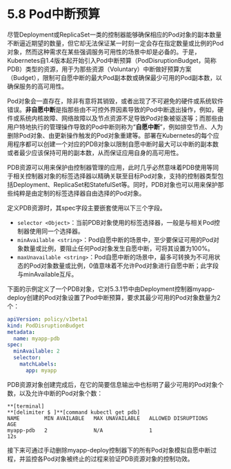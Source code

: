 # 5.8 Pod中断预算

尽管Deployment或ReplicaSet一类的控制器能够确保相应的Pod对象的副本数量不断逼近期望的数量，但它却无法保证某一时刻一定会存在指定数量或比例的Pod对象，然而这种需求在某些强调服务可用性的场景中却是必备的。于是，Kubernetes自1.4版本起开始引入Pod中断预算（PodDisruptionBudget，简称PDB）类型的资源，用于为那些资源（Voluntary）中断做好预算方案（Budget），限制可自愿中断的最大Pod副本数或确保最少可用的Pod副本数，以确保服务的高可用性。

Pod对象会一直存在，除非有意将其销毁，或者出现了不可避免的硬件或系统软件错误。**非自愿中断**是指那些由不可控外界因素导致的Pod中断退出操作，例如，硬件或系统内核故障、网络故障以及节点资源不足导致Pod对象被驱逐等；而那些由用户特地执行的管理操作导致的Pod中断则称为“**自愿中断**”，例如排空节点、人为删除Pod对象、由更新操作触发的Pod对象重建等。部署在Kubernetes的每个应用程序都可以创建一个对应的PDB对象以限制自愿中断时最大可以中断的副本数或者最少应该保持可用的副本数，从而保证应用自身的高可用性。

PDB资源可以用来保护由控制器管理的应用，此时几乎必然意味着PDB使用等同于相关控制器对象的标签选择器以精确关联至目标Pod对象，支持的控制器类型包括Deployment、ReplicaSet和StatefulSet等。同时，PDB对象也可以用来保护那些纯粹是由定制的标签选择器自由选择的Pod对象。

定义PDB资源时，其spec字段主要嵌套使用以下三个字段。

* `selector <Object>`：当前PDB对象使用的标签选择器，一般是与相关Pod控制器使用同一个选择器。
* `minAvailable <string>`：Pod自愿中断的场景中，至少要保证可用的Pod对象数量或比例，要阻止任何Pod对象发生自愿中断，可将其设置为100%。
* `maxUnavailable <string>`：Pod自愿中断的场景中，最多可转换为不可用状态的Pod对象数量或比例，0值意味着不允许Pod对象进行自愿中断；此字段与minAvailable互斥。

下面的示例定义了一个PDB对象，它对5.3.1节中由Deployment控制器myapp-deploy创建的Pod对象设置了Pod中断预算，要求其最少可用的Pod对象数量为2个：

```yaml
apiVersion: policy/v1beta1
kind: PodDisruptionBudget
metadata:
  name: myapp-pdb
spec:
  minAvailable: 2
  selector:
    matchLabels:
      app: myapp
```

PDB资源对象创建完成后，在它的简要信息输出中也标明了最少可用的Pod对象个数，以及允许中断的Pod对象个数：

```
**[terminal]
**[delimiter $ ]**[command kubectl get pdb]
NAME        MIN AVAILABLE   MAX UNAVAILABLE   ALLOWED DISRUPTIONS   AGE
myapp-pdb   2               N/A               1                     12s
```

接下来可通过手动删除myapp-deploy控制器下的所有Pod对象模拟自愿中断过程，并监控各Pod对象被终止的过程来验证PDB资源对象的控制功效。